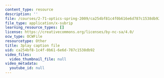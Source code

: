 ```yaml
---
content_type: resource
description: ''
file: /courses/2-71-optics-spring-2009/ca254bf81c4f0b616e6d787c1538db92_jNSvbmc_ecM.srt
file_type: application/x-subrip
learning_resource_types: []
license: https://creativecommons.org/licenses/by-nc-sa/4.0/
ocw_type: OCWFile
resourcetype: Other
title: 3play caption file
uid: ca254bf8-1c4f-0b61-6e6d-787c1538db92
video_files:
  video_thumbnail_file: null
video_metadata:
  youtube_id: null
---
```

